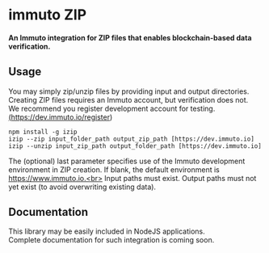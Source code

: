 # immuto ZIP 

#### An Immuto integration for ZIP files that enables blockchain-based data verification. 


## Usage
You may simply zip/unzip files by providing input and output directories. <br>
Creating ZIP files requires an Immuto account, but verification does not. <br> 
We recommend you register development account for testing.<a href="(https://dev.immuto.io/register)">(https://dev.immuto.io/register)</a><br>

```
npm install -g izip
izip --zip input_folder_path output_zip_path [https://dev.immuto.io]
izip --unzip input_zip_path output_folder_path [https://dev.immuto.io]
```
The (optional) last parameter specifies use of the Immuto development environment in ZIP creation. If blank, the default environment is https://www.immuto.io.<br>
Input paths must exist. Output paths must not yet exist (to avoid overwriting existing data).

## Documentation
This library may be easily included in NodeJS applications. <br>
Complete documentation for such integration is coming soon. 
